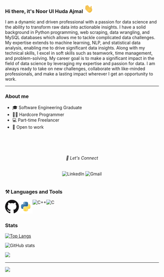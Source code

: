 ### Hi there, it's Noor Ul Huda Ajmal <img src="https://raw.githubusercontent.com/WaliiyaRizwan/WaliiyaRizwan/master/wave.gif" width="30px">


<div id="intro-sec" >
    <p>I am a dynamic and driven professional with a passion for data science and the ability to transform raw data into actionable insights. I have a solid background in Python programming, web scraping, data wrangling, and MySQL databases which allows me to tackle complicated data challenges. My expertise extends to machine learning, NLP, and statistical data analysis, enabling me to drive significant data insights. Along with my technical skills, I excel in soft skills such as teamwork, time management, and problem-solving. My career goal is to make a significant impact in the field of data science by leveraging my expertise and passion for data. I am always ready to take on new challenges, collaborate with like-minded professionals, and make a lasting impact wherever I get an opportunity to work.</p>
</div>

<hr>
<h3> About me </h3>

- 🎓 Software Engineering Graduate
- 👩‍💻 Hardcore Programmer
- 💻 Part-time Freelancer
- 💼 Open to work

<br/><br/><br/>

<div id="conctions" align='center'>
    <h6> 🔗 Let's Connect </h6>
    <img align="center" alt="LinkedIn" width="22px" src="https://cdn.jsdelivr.net/npm/simple-icons@v3/icons/linkedin.svg"
        href="https://www.linkedin.com/in/nhajmal/"/>
    <img align="center" alt="Gmail" width="22px" src="https://cdn.jsdelivr.net/npm/simple-icons@3.13.0/icons/gmail.svg" 
        href="mailto:noorulhudaajmal12@gmail.com"/>
</div>
<br />

<h3> ⚒️ Languages and Tools </h3>

<img align="left" alt="GitHub" width="45px" src="https://raw.githubusercontent.com/github/explore/78df643247d429f6cc873026c0622819ad797942/topics/github/github.png" />
<img align="left" alt="Python" width="45px" src="https://raw.githubusercontent.com/github/explore/80688e429a7d4ef2fca1e82350fe8e3517d3494d/topics/python/python.png" />
<img align="left" alt="C++" width="45px" src="https://raw.githubusercontent.com/github/explore/80688e429a7d4ef2fca1e82350fe8e3517d3494d/topics/cpp/java.png" />
<img align="left" alt="C" width="45px" src="https://raw.githubusercontent.com/github/explore/80688e429a7d4ef2fca1e82350fe8e3517d3494d/topics/c/aws.png" />

<br/><br/><br/>

<h3> Stats </h3>

[![Top Langs](https://github-readme-stats.vercel.app/api/top-langs/?username=noorulhudaajmal)](https://github.com/anuraghazra/github-readme-stats)


![GitHub stats](https://github-readme-stats.vercel.app/api?username=noorulhudaajmal&show_icons=true)

<p><img src="https://github-readme-streak-stats.herokuapp.com/?user=noorulhudaajmal&" /></p>

---

![](https://komarev.com/ghpvc/?username=noorulhudaajmal&color=red&label=Profile+Views)
